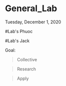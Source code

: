 # General_Lab
Tuesday, December 1, 2020

#Lab's Phuoc

#Lab's Jack

Goal:
> Collective

> Research

> Apply

> 
